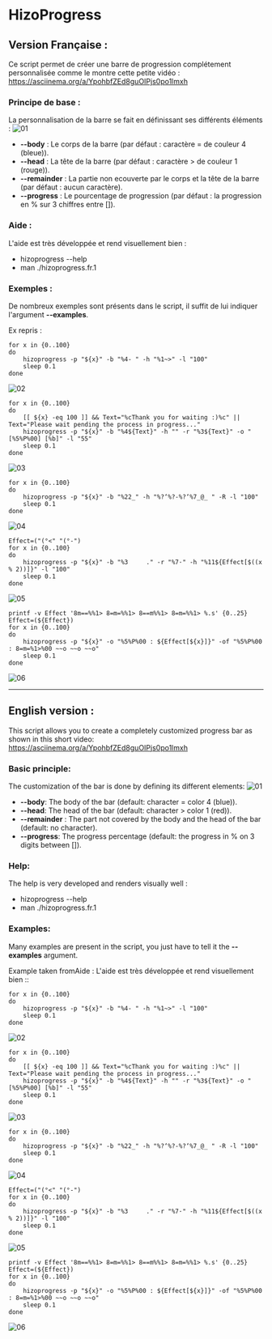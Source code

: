 # HizoProgress

## Version Française :
Ce script permet de créer une barre de progression complétement personnalisée comme le montre cette petite vidéo : https://asciinema.org/a/YpohbfZEd8guOIPjs0po1lmxh


### Principe de base :
La personnalisation de la barre se fait en définissant ses différents éléments :
![01](https://user-images.githubusercontent.com/48289933/138561583-5540d3f9-63b7-42a2-9abc-66b1e0adc9da.png)
 - **--body** : Le corps de la barre (par défaut : caractère = de couleur 4 (bleue)).
 - **--head** : La tête de la barre (par défaut : caractère > de couleur 1 (rouge)).
 - **--remainder** : La partie non ecouverte par le corps et la tête de la barre (par défaut : aucun caractère).
 - **--progress** : Le pourcentage de progression (par défaut : la progression en % sur 3 chiffres entre []).

### Aide :
L'aide est très développée et rend visuellement bien :
 - hizoprogress --help
 - man ./hizoprogress.fr.1

### Exemples :
De nombreux exemples sont présents dans le script, il suffit de lui indiquer l'argument **--examples**.

Ex repris :
```
for x in {0..100}
do 
    hizoprogress -p "${x}" -b "%4- " -h "%1~>" -l "100"
    sleep 0.1
done
```
![02](https://user-images.githubusercontent.com/48289933/138561719-e87e4ee4-9891-434f-a0be-633258da9f0d.png)

```
for x in {0..100}
do 
    [[ ${x} -eq 100 ]] && Text="%cThank you for waiting :)%c" || Text="Please wait pending the process in progress..."
    hizoprogress -p "${x}" -b "%4${Text}" -h "" -r "%3${Text}" -o "[%5%P%00] [%b]" -l "55"
    sleep 0.1
done
```
![03](https://user-images.githubusercontent.com/48289933/138561744-b248218b-ebf7-4cf1-8315-a69fd65e9c58.png)

```
for x in {0..100}
do 
    hizoprogress -p "${x}" -b "%22_" -h "%?‘%?-%?‘%7_@_ " -R -l "100"
    sleep 0.1
done
```
![04](https://user-images.githubusercontent.com/48289933/138561787-fe3c06db-e8a1-498f-95ee-64e6b27d11d3.png)

```
Effect=("(°<" "(°-")
for x in {0..100}
do 
    hizoprogress -p "${x}" -b "%3     ." -r "%7·" -h "%11${Effect[$((x % 2))]}" -l "100"
    sleep 0.1
done 
```
![05](https://user-images.githubusercontent.com/48289933/138561818-46b6e315-b112-4ab7-91fd-5ca86cabf805.png)


```
printf -v Effect '8m==%%1> 8=m=%%1> 8==m%%1> 8=m=%%1> %.s' {0..25}
Effect=(${Effect})
for x in {0..100}
do 
    hizoprogress -p "${x}" -o "%5%P%00 : ${Effect[${x}]}" -of "%5%P%00 : 8=m=%1>%00 ~~o ~~o ~~o"
    sleep 0.1
done
```
![06](https://user-images.githubusercontent.com/48289933/138561923-de62fa0a-dfd0-46fc-b948-3fe569674bd3.png)

*** ***

## English version :
This script allows you to create a completely customized progress bar as shown in this short video: https://asciinema.org/a/YpohbfZEd8guOIPjs0po1lmxh


### Basic principle:
The customization of the bar is done by defining its different elements:
![01](https://user-images.githubusercontent.com/48289933/138561583-5540d3f9-63b7-42a2-9abc-66b1e0adc9da.png)
 - **--body**: The body of the bar (default: character = color 4 (blue)).
 - **--head**: The head of the bar (default: character > color 1 (red)).
 - **--remainder** : The part not covered by the body and the head of the bar (default: no character).
 - **--progress**: The progress percentage (default: the progress in % on 3 digits between []).

### Help:
The help is very developed and renders visually well :
 - hizoprogress --help
 - man ./hizoprogress.fr.1

### Examples:
Many examples are present in the script, you just have to tell it the **--examples** argument.

Example taken fromAide :
L'aide est très développée et rend visuellement bien ::
```
for x in {0..100}
do 
    hizoprogress -p "${x}" -b "%4- " -h "%1~>" -l "100"
    sleep 0.1
done
```
![02](https://user-images.githubusercontent.com/48289933/138561719-e87e4ee4-9891-434f-a0be-633258da9f0d.png)

```
for x in {0..100}
do 
    [[ ${x} -eq 100 ]] && Text="%cThank you for waiting :)%c" || Text="Please wait pending the process in progress..."
    hizoprogress -p "${x}" -b "%4${Text}" -h "" -r "%3${Text}" -o "[%5%P%00] [%b]" -l "55"
    sleep 0.1
done
```
![03](https://user-images.githubusercontent.com/48289933/138561744-b248218b-ebf7-4cf1-8315-a69fd65e9c58.png)

```
for x in {0..100}
do 
    hizoprogress -p "${x}" -b "%22_" -h "%?‘%?-%?‘%7_@_ " -R -l "100"
    sleep 0.1
done
```
![04](https://user-images.githubusercontent.com/48289933/138561787-fe3c06db-e8a1-498f-95ee-64e6b27d11d3.png)

```
Effect=("(°<" "(°-")
for x in {0..100}
do 
    hizoprogress -p "${x}" -b "%3     ." -r "%7·" -h "%11${Effect[$((x % 2))]}" -l "100"
    sleep 0.1
done 
```
![05](https://user-images.githubusercontent.com/48289933/138561818-46b6e315-b112-4ab7-91fd-5ca86cabf805.png)


```
printf -v Effect '8m==%%1> 8=m=%%1> 8==m%%1> 8=m=%%1> %.s' {0..25}
Effect=(${Effect})
for x in {0..100}
do 
    hizoprogress -p "${x}" -o "%5%P%00 : ${Effect[${x}]}" -of "%5%P%00 : 8=m=%1>%00 ~~o ~~o ~~o"
    sleep 0.1
done
```
![06](https://user-images.githubusercontent.com/48289933/138561923-de62fa0a-dfd0-46fc-b948-3fe569674bd3.png)
